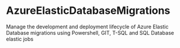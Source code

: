 # AzureElasticDatabaseMigrations
Manage the development and deployment lifecycle of Azure Elastic Database migrations using Powershell, GIT, T-SQL and SQL Database elastic jobs
